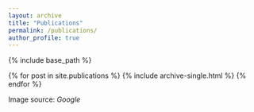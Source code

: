 ```yaml
---
layout: archive
title: "Publications"
permalink: /publications/
author_profile: true
---
```


{% include base_path %}


{% for post in site.publications %}
  {% include archive-single.html %}
{% endfor %}
<p>Image source:<cite> Google</cite></p>